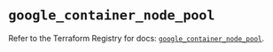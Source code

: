 # `google_container_node_pool`

Refer to the Terraform Registry for docs: [`google_container_node_pool`](https://registry.terraform.io/providers/drfaust92/google/4.16.4/docs/resources/container_node_pool).
